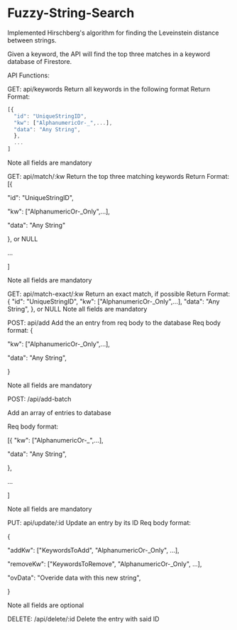 # Fuzzy-String-Search

Implemented Hirschberg's algorithm for finding the Leveinstein distance between strings.

Given a keyword, the API will find the top three matches in a keyword database of Firestore.

API Functions:

GET: api/keywords
Return all keywords in the following format
Return Format:

```javascript
[{
  "id": "UniqueStringID",
  "kw": ["AlphanumericOr-_",...],
  "data": "Any String",
  },
  ...
]
```
Note all fields are mandatory


GET: api/match/:kw
Return the top three matching keywords
Return Format:
[{

  "id": "UniqueStringID",
  
  "kw": ["AlphanumericOr-_Only",...],
  
  "data": "Any String"
  
  }, or NULL
  
  ...
  
]

Note all fields are mandatory


GET: api/match-exact/:kw
Return an exact match, if possible
Return Format:
{
  "id": "UniqueStringID",
  "kw": ["AlphanumericOr-_Only",...],
  "data": "Any String",
  }, or NULL
Note all fields are mandatory

POST: api/add
Add the an entry from req body to the database
Req body format:
{

  "kw": ["AlphanumericOr-_Only",...],
  
  "data": "Any String",
  
}

Note all fields are mandatory


POST: /api/add-batch

Add an array of entries to database

Req body format:

[{
  "kw": ["AlphanumericOr-_",...],
  
  "data": "Any String",
  
  },
  
  ...
  
]

Note all fields are mandatory


PUT: api/update/:id
Update an entry by its ID
Req body format:

{

  "addKw": ["KeywordsToAdd", "AlphanumericOr-_Only", ...],
  
  "removeKw": ["KeywordsToRemove", "AlphanumericOr-_Only", ...],
  
  "ovData": "Overide data with this new string",
  
}

Note all fields are optional


DELETE: /api/delete/:id
Delete the entry with said ID
